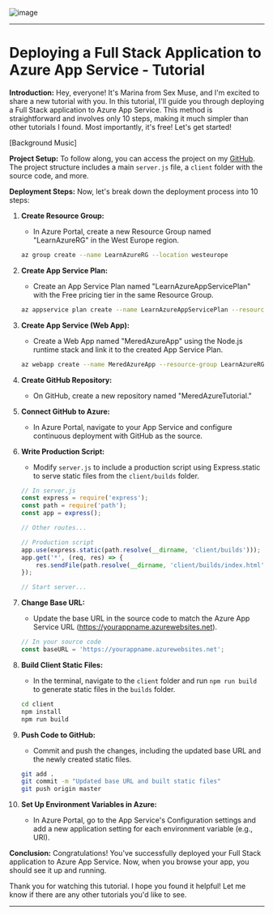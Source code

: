 

![image](https://github.com/Akmeena4u/AZ-900-Bootcamp/assets/93425334/b3424e6e-b56c-42f9-a1d0-bb150a059795)


---



# Deploying a Full Stack Application to Azure App Service - Tutorial

**Introduction:**
Hey, everyone! It's Marina from Sex Muse, and I'm excited to share a new tutorial with you. In this tutorial, I'll guide you through deploying a Full Stack application to Azure App Service. This method is straightforward and involves only 10 steps, making it much simpler than other tutorials I found. Most importantly, it's free! Let's get started!

[Background Music]

**Project Setup:**
To follow along, you can access the project on my [GitHub](link_to_github_repo). The project structure includes a main `server.js` file, a `client` folder with the source code, and more.

**Deployment Steps:**
Now, let's break down the deployment process into 10 steps:

1. **Create Resource Group:**
   - In Azure Portal, create a new Resource Group named "LearnAzureRG" in the West Europe region.

   ```bash
   az group create --name LearnAzureRG --location westeurope
   ```

2. **Create App Service Plan:**
   - Create an App Service Plan named "LearnAzureAppServicePlan" with the Free pricing tier in the same Resource Group.

   ```bash
   az appservice plan create --name LearnAzureAppServicePlan --resource-group LearnAzureRG --sku FREE
   ```

3. **Create App Service (Web App):**
   - Create a Web App named "MeredAzureApp" using the Node.js runtime stack and link it to the created App Service Plan.

   ```bash
   az webapp create --name MeredAzureApp --resource-group LearnAzureRG --plan LearnAzureAppServicePlan --runtime "NODE|14-lts"
   ```

4. **Create GitHub Repository:**
   - On GitHub, create a new repository named "MeredAzureTutorial."

5. **Connect GitHub to Azure:**
   - In Azure Portal, navigate to your App Service and configure continuous deployment with GitHub as the source.

6. **Write Production Script:**
   - Modify `server.js` to include a production script using Express.static to serve static files from the `client/builds` folder.

   ```javascript
   // In server.js
   const express = require('express');
   const path = require('path');
   const app = express();

   // Other routes...

   // Production script
   app.use(express.static(path.resolve(__dirname, 'client/builds')));
   app.get('*', (req, res) => {
       res.sendFile(path.resolve(__dirname, 'client/builds/index.html'));
   });

   // Start server...
   ```

7. **Change Base URL:**
   - Update the base URL in the source code to match the Azure App Service URL (https://yourappname.azurewebsites.net).

   ```javascript
   // In your source code
   const baseURL = 'https://yourappname.azurewebsites.net';
   ```

8. **Build Client Static Files:**
   - In the terminal, navigate to the `client` folder and run `npm run build` to generate static files in the `builds` folder.

   ```bash
   cd client
   npm install
   npm run build
   ```

9. **Push Code to GitHub:**
   - Commit and push the changes, including the updated base URL and the newly created static files.

   ```bash
   git add .
   git commit -m "Updated base URL and built static files"
   git push origin master
   ```

10. **Set Up Environment Variables in Azure:**
    - In Azure Portal, go to the App Service's Configuration settings and add a new application setting for each environment variable (e.g., URI).

**Conclusion:**
Congratulations! You've successfully deployed your Full Stack application to Azure App Service. Now, when you browse your app, you should see it up and running.

Thank you for watching this tutorial. I hope you found it helpful! Let me know if there are any other tutorials you'd like to see.

---

